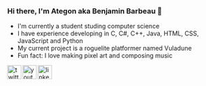 ### Hi there, I'm Ategon aka Benjamin Barbeau 👋
- I'm currently a student studing computer science
- I have experience developing in C, C#, C++, Java, HTML, CSS, JavaScript and Python
- My current project is a roguelite platformer named Vuladune
- Fun fact: I love making pixel art and composing music


[<img align="left" alt="twitter account" height="32" width="32" src="https://cdn.jsdelivr.net/npm/simple-icons@v6/icons/twitter.svg" />][twitter]
[<img align="left" alt="youtube account" height="32" width="32" src="https://cdn.jsdelivr.net/npm/simple-icons@v6/icons/youtube.svg" />][youtube]
[<img align="left" alt="linkedin account" height="32" width="32" src="https://cdn.jsdelivr.net/npm/simple-icons@v6/icons/linkedin.svg" />][linkedin]

[twitter]: https://twitter.com/Etegondev
[youtube]: https://www.youtube.com/channel/UCuywPsJXFjz7xmqmk4km4kA
[linkedin]: https://www.linkedin.com/in/ategon/

<!--
**Ategon/Ategon** is a ✨ _special_ ✨ repository because its `README.md` (this file) appears on your GitHub profile.

- 🔭 I’m currently working on a roguelite platformer named Vuladune
- 🌱 I’m currently learning ...
- 👯 I’m looking to collaborate on ...
- 🤔 I’m looking for help with ...
- 💬 Ask me about ...
- 📫 How to reach me: ...
- 😄 Pronouns: ...
- ⚡ Fun fact: ...
-->
